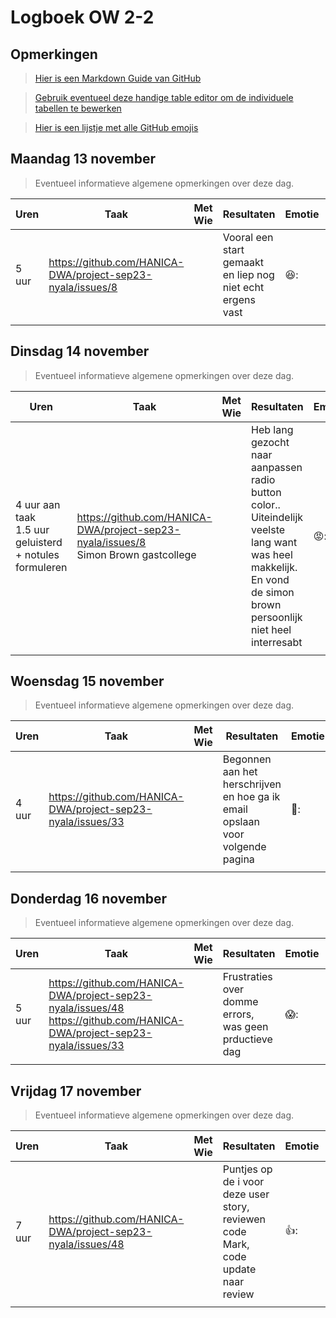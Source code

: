 # Logboek OW 2-2

## Opmerkingen

> [Hier is een Markdown Guide van GitHub](https://guides.github.com/features/mastering-markdown/)

> [Gebruik eventueel deze handige table editor om de individuele tabellen te bewerken](https://www.tablesgenerator.com/markdown_tables)

> [Hier is een lijstje met alle GitHub emojis](https://github.com/ikatyang/emoji-cheat-sheet/blob/master/README.md)

## Maandag 13 november

> Eventueel informatieve algemene opmerkingen over deze dag.

| Uren | Taak  | Met Wie | Resultaten | Emotie | Link |
|---|---|---|---|---|---|
| 5 uur | https://github.com/HANICA-DWA/project-sep23-nyala/issues/8 | | Vooral een start gemaakt en liep nog niet echt ergens vast  | 😆: | (https://github.com/HANICA-DWA/project-sep23-nyala/commit/3da7899ce1d01034e959bf1306ed1dd1a3901f5d) |
| | | | | | |


## Dinsdag 14 november

> Eventueel informatieve algemene opmerkingen over deze dag.

| Uren | Taak  | Met Wie | Resultaten | Emotie | Link |
|---|---|---|---|---|---|
| 4 uur aan taak <br> 1.5 uur geluisterd + notules formuleren| https://github.com/HANICA-DWA/project-sep23-nyala/issues/8 <br> Simon Brown gastcollege| | Heb lang gezocht naar aanpassen radio button color.. Uiteindelijk veelste lang want was heel makkelijk. En vond de simon brown persoonlijk niet heel interresabt  |😡:| https://github.com/HANICA-DWA/project-sep23-nyala/commit/0f93a97c3b90811e6ecd136b1e57e1bb0796995e|
| | | | | | |

## Woensdag 15 november

> Eventueel informatieve algemene opmerkingen over deze dag.

| Uren | Taak  | Met Wie | Resultaten | Emotie | Link |
|---|---|---|---|---|---|
| 4 uur | https://github.com/HANICA-DWA/project-sep23-nyala/issues/33 | | Begonnen aan het herschrijven en hoe ga ik email opslaan voor volgende pagina | 💊: | https://github.com/HANICA-DWA/project-sep23-nyala/commit/3deef7bc24b5e9c786080e71ccad8ae1eaa5900f |
| | | | | | |

## Donderdag 16 november

> Eventueel informatieve algemene opmerkingen over deze dag.

| Uren | Taak  | Met Wie | Resultaten | Emotie | Link |
|---|---|---|---|---|---|
| 5 uur | https://github.com/HANICA-DWA/project-sep23-nyala/issues/48 <br> https://github.com/HANICA-DWA/project-sep23-nyala/issues/33 | | Frustraties over domme errors, was geen prductieve dag | 😱: | https://github.com/HANICA-DWA/project-sep23-nyala/commit/2fd04d1cf942a68ee97e368bf43ac95de00748fb |
| | | | | | |



## Vrijdag 17 november

> Eventueel informatieve algemene opmerkingen over deze dag.

| Uren | Taak  | Met Wie | Resultaten | Emotie | Link |
|---|---|---|---|---|---|
| 7 uur | https://github.com/HANICA-DWA/project-sep23-nyala/issues/48 | | Puntjes op de i voor deze user story, reviewen code Mark, code update naar review |👍: | https://github.com/HANICA-DWA/project-sep23-nyala/commit/399d7def7b33f0f91473db24a44764ca7f569306 |
| | | | | | |
